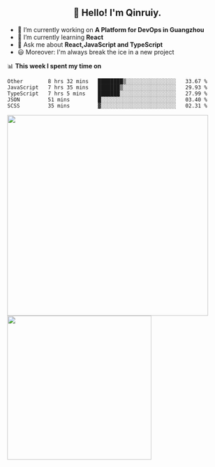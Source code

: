 <h2 align="center">👋 Hello! I'm Qinruiy.</h2>


- 🔭 I’m currently working on **A Platform for DevOps in Guangzhou**
- 🌱 I’m currently learning **React**
- 💬 Ask me about **React,JavaScript and TypeScript**
- 😃 Moreover: I'm always break the ice in a new project

📊 **This week I spent my time on**

<!--START_SECTION:waka-->
```text
Other        8 hrs 32 mins   ████████▒░░░░░░░░░░░░░░░░   33.67 % 
JavaScript   7 hrs 35 mins   ███████▒░░░░░░░░░░░░░░░░░   29.93 % 
TypeScript   7 hrs 5 mins    ███████░░░░░░░░░░░░░░░░░░   27.99 % 
JSON         51 mins         █░░░░░░░░░░░░░░░░░░░░░░░░   03.40 % 
SCSS         35 mins         ▓░░░░░░░░░░░░░░░░░░░░░░░░   02.31 % 
```
<!--END_SECTION:waka-->

<p>
<img align="left" width="460" src="https://github-readme-stats.vercel.app/api?username=Qinruiy&custom_title=Qrinruiy's Github Stats&theme=graywhite&hide_border=true"/> <img align="left" width="330" src="https://github-readme-stats.vercel.app/api/top-langs/?username=Qinruiy&layout=compact&theme=graywhite&hide_border=true"/>
</p>
